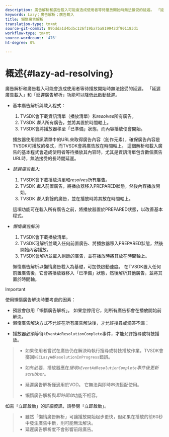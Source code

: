 ```yaml
---
description: 廣告解析和廣告載入可能會造成使用者等待播放開始時無法接受的延遲。 「延遲廣告載入」和「延遲廣告解析」功能可以降低此啟動延遲。
keywords: Lazy；廣告解析；廣告載入
title: 懶惰廣告解析
translation-type: tm+mt
source-git-commit: 89bdda1d4bd5c126f19ba75a819942df901183d1
workflow-type: tm+mt
source-wordcount: '476'
ht-degree: 0%

---
```



# 概述{#lazy-ad-resolving}

廣告解析和廣告載入可能會造成使用者等待播放開始時無法接受的延遲。 「延遲廣告載入」和「延遲廣告解析」功能可以降低此啟動延遲。

* 基本廣告解析與載入程式：

   1. TVSDK會下載資訊清單（播放清單）和&#x200B;*resolves*&#x200B;所有廣告。
   1. TVSDK *載入*&#x200B;所有廣告，並將其置於時間軸上。
   1. TVSDK會將播放器移至「已準備」狀態，而內容播放便會開始。

   播放器使用資訊清單中的URL來取得廣告內容（創作元素），確保廣告內容是TVSDK可播放的格式，而TVSDK會將廣告放在時間軸上。 這個解析和載入廣告的基本程式會造成使用者等待播放其內容時，尤其是資訊清單包含數個廣告URL時，無法接受的長時間延遲。

* *延遲廣告載入*:

   1. TVSDK會下載播放清單和&#x200B;*resolves*&#x200B;所有廣告。
   1. TVSDK *載入*&#x200B;前置廣告，將播放器移入PREPARED狀態，然後內容播放開始。
   1. TVSDK *載入*&#x200B;剩餘的廣告，並在播放時將其放在時間軸上。

   這項功能可在載入所有廣告之前，將播放器置於PREPARED狀態，以改善基本程式。

* *懶惰廣告解決*:

   1. TVSDK會下載播放清單。
   1. TVSDK可解析並載入任何前置廣告、將播放器移入PREPARED狀態，然後開始內容播放。
   1. TVSDK會解析並載入剩餘的廣告，並在播放時將其放在時間軸上。

   懶惰廣告解析以懶惰廣告載入為基礎，可加快啟動速度。 在TVSDK置入任何前置廣告後，它會將播放器移入「已準備」狀態，然後解析其他廣告，並將其置於時間軸。

>[!IMPORTANT]
>
>使用懶惰廣告解決時要考慮的因素：
>
>* 預設會啟用「懶惰廣告解析」。 如果您停用它，則所有廣告都會在播放開始前解決。
>* 懶惰廣告解決方式不允許在所有廣告解決後，才允許搜尋或滴答不漏：

   >
   >    
   * 播放器必須等待`kEventAdResolutionComplete`事件，才能允許搜尋或特技播放。
   >    * 如果使用者嘗試在廣告仍在解決時執行搜尋或特技播放作業，TVSDK會擲回`kECLazyAdResolutionInProgress`錯誤。
   >    * 如有必要，播放器應在&#x200B;*接收`kEventAdResolutionComplete`事件後更新scrubbar*。
>
>* 延遲廣告解析僅適用於VOD。 它無法與即時串流搭配使用。
>* 懶惰廣告解析與&#x200B;*即時開啟*&#x200B;功能不相容。

>
>  

如需「立即啟動」的詳細資訊，請參閱「立即啟動」。
>
>* 雖然「懶惰廣告解析」可讓播放開始起步更快，但如果在播放的前60秒中發生廣告中斷，則可能無法解決。
>* 延遲廣告解析度不會影響前段廣告。